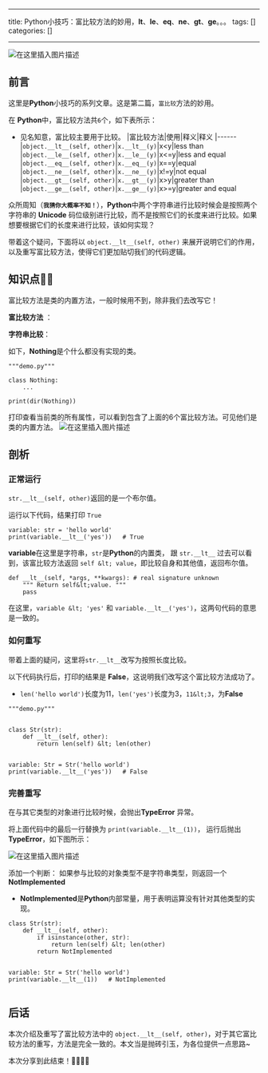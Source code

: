
--- 
title:  Python小技巧：富比较方法的妙用，__lt__、__le__、__eq__、__ne__、__gt__、__ge__。。。 
tags: []
categories: [] 

---
<img src="https://img-blog.csdnimg.cn/c880a02d0a40482e8725961c1374b574.jpeg#pic_center" alt="在这里插入图片描述">

## 前言

>  
 这里是**Python**小技巧的系列文章。这是第二篇，`富比较`方法的妙用。 


在 **Python**中，富比较方法共`6`个，如下表所示：
- 见名知意，富比较主要用于比较。
|富比较方法|使用|释义|释义
|------
|`object.__lt__(self, other)`|`x.__lt__(y)`|x&lt;y|less than
|`object.__le__(self, other)`|`x.__le__(y)`|x&lt;=y|less and equal
|`object.__eq__(self, other)`|`x.__eq__(y)`|x==y|equal
|`object.__ne__(self, other)`|`x.__ne__(y)`|x!=y|not equal
|`object.__gt__(self, other)`|`x.__gt__(y)`|x&gt;y|greater than
|`object.__ge__(self, other)`|`x.__ge__(y)`|x&gt;=y|greater and equal

众所周知（**`我猜你大概率不知！`**），**Python**中两个字符串进行比较时候会是按照两个字符串的 **Unicode** 码位级别进行比较，而不是按照它们的长度来进行比较。如果想要根据它们的长度来进行比较，该如何实现？

带着这个疑问，下面将以 `object.__lt__(self, other)` 来展开说明它们的作用， 以及重写富比较方法，使得它们更加贴切我们的代码逻辑。

## 知识点📖📖

>  
 富比较方法是类的内置方法，一般时候用不到，除非我们去改写它！ 


**富比较方法** ：

**字符串比较**：

如下，**Nothing**是个什么都没有实现的类。

```
"""demo.py"""

class Nothing:
    ...

print(dir(Nothing))

```

打印查看当前类的所有属性，可以看到包含了上面的6个富比较方法。可见他们是类的内置方法。 <img src="https://img-blog.csdnimg.cn/eaad683692b0408b99d3f83379b8b542.png" alt="在这里插入图片描述">

## 剖析

### 正常运行

>  
 `str.__lt__(self, other)`返回的是一个布尔值。 


运行以下代码，结果打印 `True`

```
variable: str = 'hello world'
print(variable.__lt__('yes'))	# True

```

**variable**在这里是字符串，`str`是**Python**的内置类， 跟 `str.__lt__` 过去可以看到，该富比较方法返回 `self &lt; value`，即比较自身和其他值，返回布尔值。

```
def __lt__(self, *args, **kwargs): # real signature unknown
    """ Return self&lt;value. """
    pass

```

在这里，`variable &lt; 'yes'` 和 `variable.__lt__('yes')`，这两句代码的意思是一致的。

### 如何重写

>  
 带着上面的疑问，这里将`str.__lt__`改写为按照长度比较。 


以下代码执行后，打印的结果是 **False**，这说明我们改写这个富比较方法成功了。
- `len('hello world')`长度为11，`len('yes')`长度为3，`11&lt;3`，为**False**
```
"""demo.py"""


class Str(str):
    def __lt__(self, other):
        return len(self) &lt; len(other)


variable: Str = Str('hello world')
print(variable.__lt__('yes'))	# False

```

### 完善重写

>  
 在与其它类型的对象进行比较时候，会抛出**TypeError** 异常。 


将上面代码中的最后一行替换为 `print(variable.__lt__(1))`， 运行后抛出**TypeError**，如下图所示：

<img src="https://img-blog.csdnimg.cn/3d4c44fae8364e59b6cec3cd45269b85.png" alt="在这里插入图片描述">

添加一个判断： 如果参与比较的对象类型不是字符串类型，则返回一个 **NotImplemented**
- **NotImplemented**是**Python**内部常量，用于表明运算没有针对其他类型的实现。
```
class Str(str):
    def __lt__(self, other):
        if isinstance(other, str):
            return len(self) &lt; len(other)
        return NotImplemented


variable: Str = Str('hello world')
print(variable.__lt__(1))	# NotImplemented


```

## 后话

本次介绍及重写了富比较方法中的 `object.__lt__(self, other)`，对于其它富比较方法的重写，方法是完全一致的。本文当是抛砖引玉，为各位提供一点思路~

本次分享到此结束！🐱‍🏍🐱‍🏍
